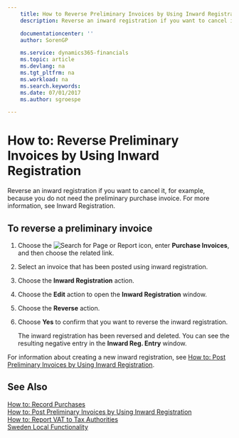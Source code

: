 ```yaml
---
    title: How to Reverse Preliminary Invoices by Using Inward Registration
    description: Reverse an inward registration if you want to cancel it, for example, because you do not need the preliminary purchase invoice. For more information, see Inward Registration.

    documentationcenter: ''
    author: SorenGP

    ms.service: dynamics365-financials
    ms.topic: article
    ms.devlang: na
    ms.tgt_pltfrm: na
    ms.workload: na
    ms.search.keywords:
    ms.date: 07/01/2017
    ms.author: sgroespe

---
```

# How to: Reverse Preliminary Invoices by Using Inward Registration
Reverse an inward registration if you want to cancel it, for example, because you do not need the preliminary purchase invoice. For more information, see Inward Registration.  

## To reverse a preliminary invoice  

1.  Choose the ![Search for Page or Report](../../media/ui-search/search_small.png "Search for Page or Report icon") icon, enter **Purchase Invoices**, and then choose the related link.  
2.  Select an invoice that has been posted using inward registration.  
3.  Choose the **Inward Registration** action.  
4.  Choose the **Edit** action to open the **Inward Registration** window.  
5.  Choose the **Reverse** action.  
6.  Choose **Yes** to confirm that you want to reverse the inward registration.  

    The inward registration has been reversed and deleted. You can see the resulting negative entry in the **Inward Reg. Entry** window.  

For information about creating a new inward registration, see [How to: Post Preliminary Invoices by Using Inward Registration](how-to-post-preliminary-invoices-by-using-inward-registration.md).  

## See Also  
 [How to: Record Purchases](../../purchasing-how-record-purchases.md)   
 [How to: Post Preliminary Invoices by Using Inward Registration](how-to-post-preliminary-invoices-by-using-inward-registration.md)   
 [How to: Report VAT to Tax Authorities](../../finance-how-report-vat.md)   
 [Sweden Local Functionality](sweden-local-functionality.md)
